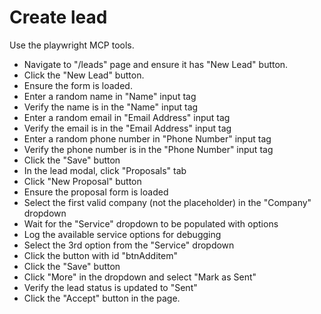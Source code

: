 # Create lead

Use the playwright MCP tools.

- Navigate to "/leads" page and ensure it has "New Lead" button.
- Click the "New Lead" button.
- Ensure the form is loaded.
- Enter a random name in "Name" input tag
- Verify the name is in the "Name" input tag
- Enter a random email in "Email Address" input tag
- Verify the email is in the "Email Address" input tag
- Enter a random phone number in "Phone Number" input tag
- Verify the phone number is in the "Phone Number" input tag
- Click the "Save" button
- In the lead modal, click "Proposals" tab
- Click "New Proposal" button
- Ensure the proposal form is loaded
 - Select the first valid company (not the placeholder) in the "Company" dropdown
 - Wait for the "Service" dropdown to be populated with options
 - Log the available service options for debugging
 - Select the 3rd option from the "Service" dropdown
 - Click the button with id "btnAdditem"
 - Click the "Save" button
 - Click "More" in the dropdown and select "Mark as Sent"
- Verify the lead status is updated to "Sent"
- Click the "Accept" button in the page.